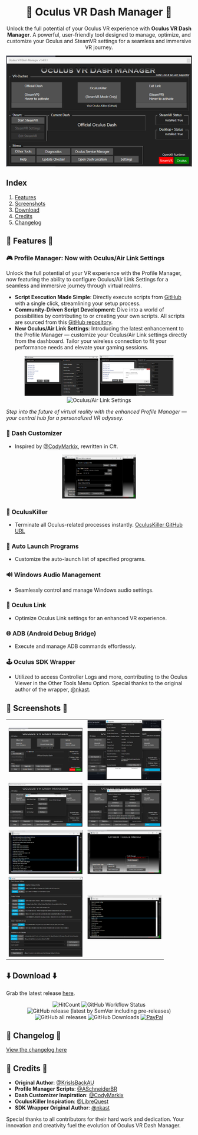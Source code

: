 <h1 align="center">🚀 Oculus VR Dash Manager 🚀</h1>

<p align="center">
Unlock the full potential of your Oculus VR experience with <b>Oculus VR Dash Manager</b>. A powerful, user-friendly tool designed to manage, optimize, and customize your Oculus and SteamVR settings for a seamless and immersive VR journey.
</p>

<p align="center">
  <img src="https://github.com/DevOculus-Meta-Quest/Oculus-VR-Dash-Manager/blob/Main/assets/images/Main_OculusVRDashManager.png" alt="Main Interface">
</p>

## **Index**
1. [Features](#-features-)
2. [Screenshots](#-screenshots-)
3. [Download](#️-download-️)
4. [Credits](#-credits-)
5. [Changelog](#-changelog-)

## 🌟 Features 🌟

### 🎮 **Profile Manager: Now with Oculus/Air Link Settings**

Unlock the full potential of your VR experience with the Profile Manager, now featuring the ability to configure Oculus/Air Link Settings for a seamless and immersive journey through virtual realms.

- **Script Execution Made Simple**: Directly execute scripts from [GitHub](https://github.com/DevOculus-Meta-Quest/OVRDM-Profile-Scripts) with a single click, streamlining your setup process.
- **Community-Driven Script Development**: Dive into a world of possibilities by contributing to or creating your own scripts. All scripts are sourced from this [GitHub repository](https://github.com/DevOculus-Meta-Quest/OVRDM-Profile-Scripts).
- **New Oculus/Air Link Settings**: Introducing the latest enhancement to the Profile Manager — customize your Oculus/Air Link settings directly from the dashboard. Tailor your wireless connection to fit your performance needs and elevate your gaming sessions.

<p align="center">
  <img src="https://github.com/DevOculus-Meta-Quest/Oculus-VR-Dash-Manager/blob/Main/assets/images/ProfileManager.png" alt="Profile Manager" width="200">
  <img src="https://github.com/DevOculus-Meta-Quest/Oculus-VR-Dash-Manager/blob/Main/assets/images/ProfileManagerMsgBox.png" alt="Profile Manager Message Box" width="200">
  <!-- Placeholder for Oculus/Air Link Settings Graphic -->
  <img src="https://github.com/DevOculus-Meta-Quest/Oculus-VR-Dash-Manager/blob/Main/assets/images/OculusAirLinkSettingsPlaceholder.png" alt="Oculus/Air Link Settings" width="200">
</p>

_Step into the future of virtual reality with the enhanced Profile Manager — your central hub for a personalized VR odyssey._

### 🎨 **Dash Customizer**
   - Inspired by [@CodyMarkix](https://github.com/CodyMarkix/OculusDashCustomizer), rewritten in C#.

<p align="center">
  <img src="https://github.com/DevOculus-Meta-Quest/Oculus-VR-Dash-Manager/blob/Main/assets/images/DashCustomizer.png" alt="Dash Customizer" width="200">
</p>

### 🚫 **OculusKiller**
   - Terminate all Oculus-related processes instantly. [OculusKiller GitHub URL](https://github.com/DevOculus-Meta-Quest/OculusKiller)

### 🚀 **Auto Launch Programs**
   - Customize the auto-launch list of specified programs.

### 🔊 **Windows Audio Management**
   - Seamlessly control and manage Windows audio settings.

### 🔗 **Oculus Link**
   - Optimize Oculus Link settings for an enhanced VR experience.

### 🌐 **ADB (Android Debug Bridge)**
   - Execute and manage ADB commands effortlessly.

### 🕹 **Oculus SDK Wrapper**
   - Utilized to access Controller Logs and more, contributing to the Oculus Viewer in the Other Tools Menu Option. Special thanks to the original author of the wrapper, [@nkast](https://github.com/nkast/LibOVR).

## 📸 Screenshots 📸

<p align="center">
 <table>
  <tr>
    <td><img src="https://github.com/DevOculus-Meta-Quest/Oculus-VR-Dash-Manager/blob/Main/assets/images/Main_OculusVRDashManager.png" width="200"></td>
    <td><img src="https://github.com/DevOculus-Meta-Quest/Oculus-VR-Dash-Manager/blob/Main/assets/images/Main_Diagnostics.png" width="200"></td>
  </tr>
  <tr>
    <td><img src="https://github.com/DevOculus-Meta-Quest/Oculus-VR-Dash-Manager/blob/Main/assets/images/main_help.png" width="200"></td>
    <td><img src="https://github.com/DevOculus-Meta-Quest/Oculus-VR-Dash-Manager/blob/Main/assets/images/Main_OculusService.png" width="200"></td>
  </tr>
  <tr>
    <td><img src="https://github.com/DevOculus-Meta-Quest/Oculus-VR-Dash-Manager/blob/Main/assets/images/OculusApps.png" width="200"></td>
    <td><img src="https://github.com/DevOculus-Meta-Quest/Oculus-VR-Dash-Manager/blob/Main/assets/images/OtherTools.png" width="200"></td>
  </tr>
  <tr>
    <td><img src="https://github.com/DevOculus-Meta-Quest/Oculus-VR-Dash-Manager/blob/Main/assets/images/Settings.png" width="200"></td>
    <td><img src="https://github.com/DevOculus-Meta-Quest/Oculus-VR-Dash-Manager/blob/Main/assets/images/SteamApps.png" width="200"></td>
  </tr>
</table>
</p>

## ⬇️ Download ⬇️

Grab the latest release [here](https://github.com/DevOculus-Meta-Quest/Oculus-VR-Dash-Manager/releases).

<p align="center">
  <img src="https://hits.dwyl.com/DevOculus-Meta-Quest/Oculus-VR-Dash-Manager.svg" alt="HitCount">
  <img src="https://img.shields.io/github/actions/workflow/status/DevOculus-Meta-Quest/Oculus-VR-Dash-Manager/Build_and_Release.yml" alt="GitHub Workflow Status">
  <img src="https://img.shields.io/github/downloads-pre/DevOculus-Meta-Quest/Oculus-VR-Dash-Manager/latest/total?style=plastic" alt="GitHub release (latest by SemVer including pre-releases)">
  <img src="https://img.shields.io/github/downloads/DevOculus-Meta-Quest/Oculus-VR-Dash-Manager/total?style=plastic" alt="GitHub all releases">
  <img src="https://img.shields.io/github/release-date/DevOculus-Meta-Quest/Oculus-VR-Dash-Manager?style=plastic" alt="GitHub Downloads">
  <a href="https://www.paypal.com/donate/?business=X76ZW4RHA6T9C&no_recurring=0&item_name=Support+the+evolution+of+Oculus+VR+Dash+Manager%21+Your+donation+fuels+innovation+and+enhanced+virtual+experiences.+%F0%9F%9A%80%F0%9F%8C%90&currency_code=USD"><img src="https://img.shields.io/badge/Donate-PayPal-green.svg" alt="PayPal"></a>
</p>

## 📜 Changelog 📜
[View the changelog here](https://github.com/DevOculus-Meta-Quest/Oculus-VR-Dash-Manager/blob/Main/CHANGELOG.md)

## 🙏 Credits 🙏

- **Original Author**: [@KrisIsBackAU](https://github.com/KrisIsBackAU/Oculus-VR-Dash-Manager)
- **Profile Manager Scripts**: [@ASchneiderBR](https://github.com/ASchneiderBR/VR-Scripts)
- **Dash Customizer Inspiration**: [@CodyMarkix](https://github.com/CodyMarkix/OculusDashCustomizer)
- **OculusKiller Inspiration**: [@LibreQuest](https://github.com/LibreQuest/OculusKiller)
- **SDK Wrapper Original Author**: [@nkast](https://github.com/nkast/LibOVR)

Special thanks to all contributors for their hard work and dedication. Your innovation and creativity fuel the evolution of Oculus VR Dash Manager.

